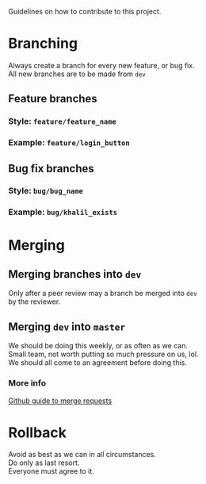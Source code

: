 Guidelines on how to contribute to this project.

# Branching
Always create a branch for every new feature, or bug fix.  
All new branches are to be made from `dev`

## Feature branches
### Style: `feature/feature_name`
### Example: `feature/login_button`

## Bug fix branches
### Style: `bug/bug_name`
### Example: `bug/khalil_exists`

# Merging
## Merging branches into `dev`
Only after a peer review may a branch be merged into `dev`  
by the reviewer.  

## Merging `dev` into `master`
We should be doing this weekly, or as often as we can.  
Small team, not worth putting so much pressure on us, lol.  
We should all come to an agreement before doing this.

### More info
[Github guide to merge requests](https://help.github.com/en/articles/merging-a-pull-request)

# Rollback
Avoid as best as we can in all circumstances.  
Do only as last resort.  
Everyone must agree to it.